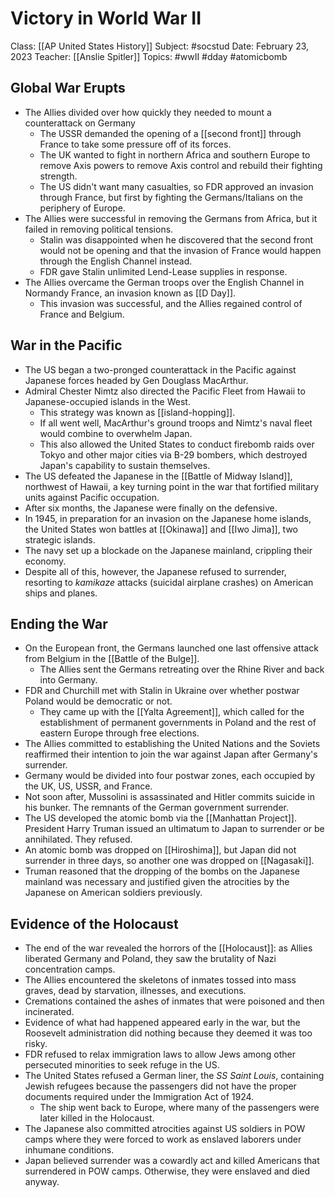 # Victory in World War II

Class: [[AP United States History]]
Subject: #socstud
Date: February 23, 2023
Teacher: [[Anslie Spitler]]
Topics: #wwII #dday #atomicbomb

## Global War Erupts
- The Allies divided over how quickly they needed to mount a counterattack on Germany
	- The USSR demanded the opening of a [[second front]] through France to take some pressure off of its forces.
	- The UK wanted to fight in northern Africa and southern Europe to remove Axis powers  to remove Axis control and rebuild their fighting strength.
	- The US didn't want many casualties, so FDR approved an invasion through France, but first by fighting the Germans/Italians on the periphery of Europe.
- The Allies were successful in removing the Germans from Africa, but it failed in removing political tensions.
	- Stalin was disappointed when he discovered that the second front would not be opening and that the invasion of France would happen through the English Channel instead.
	- FDR gave Stalin unlimited Lend-Lease supplies in response.
- The Allies overcame the German troops over the English Channel in Normandy France, an invasion known as [[D Day]].
	- This invasion was successful, and the Allies regained control of France and Belgium.

## War in the Pacific
- The US began a two-pronged counterattack in the Pacific against Japanese forces headed by Gen Douglass MacArthur.
- Admiral Chester Nimtz also directed the Pacific Fleet from Hawaii to Japanese-occupied islands in the West.
	- This strategy was known as [[island-hopping]].
	- If all went well, MacArthur's ground troops and Nimtz's naval fleet would combine to overwhelm Japan.
	- This also allowed the United States to conduct firebomb raids over Tokyo and other major cities via B-29 bombers, which destroyed Japan's capability to sustain themselves.
- The US defeated the Japanese in the [[Battle of Midway Island]], northwest of Hawaii, a key turning point in the war that fortified military units against Pacific occupation.
- After six months, the Japanese were finally on the defensive.
- In 1945, in preparation for an invasion on the Japanese home islands, the United States won battles at [[Okinawa]] and [[Iwo Jima]], two strategic islands.
- The navy set up a blockade on the Japanese mainland, crippling their economy.
- Despite all of this, however, the Japanese refused to surrender, resorting to *kamikaze* attacks (suicidal airplane crashes) on American ships and planes.

## Ending the War
- On the European front, the Germans launched one last offensive attack from Belgium in the [[Battle of the Bulge]].
	- The Allies sent the Germans retreating over the Rhine River and back into Germany.
- FDR and Churchill met with Stalin in Ukraine over whether postwar Poland would be democratic or not.
	- They came up with the [[Yalta Agreement]], which called for the establishment of permanent governments in Poland and the rest of eastern Europe through free elections.
- The Allies committed to establishing the United Nations and the Soviets reaffirmed their intention to join the war against Japan after Germany's surrender.
- Germany would be divided into four postwar zones, each occupied by the UK, US, USSR, and France.
- Not soon after, Mussolini is assassinated and Hitler commits suicide in his bunker. The remnants of the German government surrender.
- The US developed the atomic bomb via the [[Manhattan Project]]. President Harry Truman issued an ultimatum to Japan to surrender or be annihilated. They refused.
- An atomic bomb was dropped on [[Hiroshima]], but Japan did not surrender in three days, so another one was dropped on [[Nagasaki]].
- Truman reasoned that the dropping of the bombs on the Japanese mainland was necessary and justified given the atrocities by the Japanese on American soldiers previously.

## Evidence of the Holocaust
- The end of the war revealed the horrors of the [[Holocaust]]: as Allies liberated Germany and Poland, they saw the brutality of Nazi concentration camps.
- The Allies encountered the skeletons of inmates tossed into mass graves, dead by starvation, illnesses, and executions.
- Cremations contained the ashes of inmates that were poisoned and then incinerated.
- Evidence of what had happened appeared early in the war, but the Roosevelt administration did nothing because they deemed it was too risky.
- FDR refused to relax immigration laws to allow Jews among other persecuted minorities to seek refuge in the US.
- The United States refused a German liner, the *SS Saint Louis*, containing Jewish refugees because the passengers did not have the proper documents required under the Immigration Act of 1924.
	- The ship went back to Europe, where many of the passengers were later killed in the Holocaust.
- The Japanese also committed atrocities against US soldiers in POW camps where they were forced to work as enslaved laborers under inhumane conditions.
- Japan believed surrender was a cowardly act and killed Americans that surrendered in POW camps. Otherwise, they were enslaved and died anyway.
